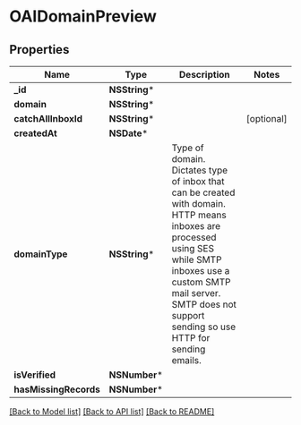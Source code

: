 # OAIDomainPreview

## Properties
Name | Type | Description | Notes
------------ | ------------- | ------------- | -------------
**_id** | **NSString*** |  | 
**domain** | **NSString*** |  | 
**catchAllInboxId** | **NSString*** |  | [optional] 
**createdAt** | **NSDate*** |  | 
**domainType** | **NSString*** | Type of domain. Dictates type of inbox that can be created with domain. HTTP means inboxes are processed using SES while SMTP inboxes use a custom SMTP mail server. SMTP does not support sending so use HTTP for sending emails. | 
**isVerified** | **NSNumber*** |  | 
**hasMissingRecords** | **NSNumber*** |  | 

[[Back to Model list]](../README#documentation-for-models) [[Back to API list]](../README#documentation-for-api-endpoints) [[Back to README]](../README)


